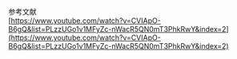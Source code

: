 参考文献  
[https://www.youtube.com/watch?v=CVIApO-B6gQ&list=PLzzUGo1v1MFyZc-nWacR5QN0mT3PhkRwY&index=2](https://www.youtube.com/watch?v=CVIApO-B6gQ&list=PLzzUGo1v1MFyZc-nWacR5QN0mT3PhkRwY&index=2)
